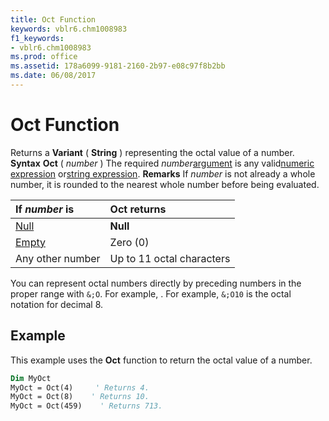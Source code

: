 ```yaml
---
title: Oct Function
keywords: vblr6.chm1008983
f1_keywords:
- vblr6.chm1008983
ms.prod: office
ms.assetid: 178a6099-9181-2160-2b97-e08c97f8b2bb
ms.date: 06/08/2017
---
```



# Oct Function



Returns a  **Variant** ( **String** ) representing the octal value of a number.
 **Syntax**
 **Oct** ( _number_ )
The required  _number_[argument](vbe-glossary.md) is any valid[numeric expression](vbe-glossary.md) or[string expression](vbe-glossary.md).
 **Remarks**
If  _number_ is not already a whole number, it is rounded to the nearest whole number before being evaluated.


|**If  _number_ is**|**Oct returns**|
|:-----|:-----|
|[Null](vbe-glossary.md)|**Null**|
|[Empty](vbe-glossary.md)|Zero (0)|
|Any other number|Up to 11 octal characters|

You can represent octal numbers directly by preceding numbers in the proper range with  `&;O`. For example, . For example,  `&;O10` is the octal notation for decimal 8.

## Example

This example uses the  **Oct** function to return the octal value of a number.


```vb
Dim MyOct
MyOct = Oct(4)     ' Returns 4.
MyOct = Oct(8)    ' Returns 10.
MyOct = Oct(459)    ' Returns 713.


```


